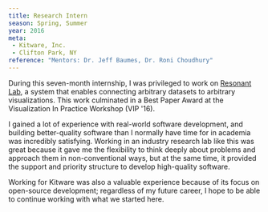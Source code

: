 ```yaml
---
title: Research Intern
season: Spring, Summer
year: 2016
meta:
 - Kitware, Inc.
 - Clifton Park, NY
reference: "Mentors: Dr. Jeff Baumes, Dr. Roni Choudhury"
---
```

During this seven-month internship, I was privileged to work on [Resonant Lab](https://resonantlab.kitware.com), a system that enables connecting arbitrary datasets to arbitrary visualizations. This work culminated in a Best Paper Award at the Visualization In Practice Workshop (VIP '16).

I gained a lot of experience with real-world software development, and building better-quality software than I normally have time for in academia was incredibly satisfying. Working in an industry research lab like this was great because it gave me the flexibility to think deeply about problems and approach them in non-conventional ways, but at the same time, it provided the support and priority structure to develop high-quality software.

Working for Kitware was also a valuable experience because of its focus on open-source development; regardless of my future career, I hope to be able to continue working with what we started here.
